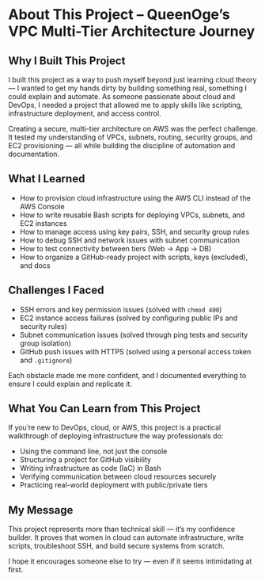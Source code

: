 # About This Project – QueenOge’s VPC Multi-Tier Architecture Journey

## Why I Built This Project
I built this project as a way to push myself beyond just learning cloud theory — I wanted to get my hands dirty by building something real, something I could explain and automate. As someone passionate about cloud and DevOps, I needed a project that allowed me to apply skills like scripting, infrastructure deployment, and access control.

Creating a secure, multi-tier architecture on AWS was the perfect challenge. It tested my understanding of VPCs, subnets, routing, security groups, and EC2 provisioning — all while building the discipline of automation and documentation.

## What I Learned
- How to provision cloud infrastructure using the AWS CLI instead of the AWS Console  
- How to write reusable Bash scripts for deploying VPCs, subnets, and EC2 instances  
- How to manage access using key pairs, SSH, and security group rules  
- How to debug SSH and network issues with subnet communication  
- How to test connectivity between tiers (Web → App → DB)  
- How to organize a GitHub-ready project with scripts, keys (excluded), and docs  

## Challenges I Faced
- SSH errors and key permission issues (solved with `chmod 400`)  
- EC2 instance access failures (solved by configuring public IPs and security rules)  
- Subnet communication issues (solved through ping tests and security group isolation)  
- GitHub push issues with HTTPS (solved using a personal access token and `.gitignore`)  

Each obstacle made me more confident, and I documented everything to ensure I could explain and replicate it.

## What You Can Learn from This Project
If you’re new to DevOps, cloud, or AWS, this project is a practical walkthrough of deploying infrastructure the way professionals do:
- Using the command line, not just the console  
- Structuring a project for GitHub visibility  
- Writing infrastructure as code (IaC) in Bash  
- Verifying communication between cloud resources securely  
- Practicing real-world deployment with public/private tiers  

## My Message
This project represents more than technical skill — it’s my confidence builder. It proves that women in cloud can automate infrastructure, write scripts, troubleshoot SSH, and build secure systems from scratch.

I hope it encourages someone else to try — even if it seems intimidating at first.
